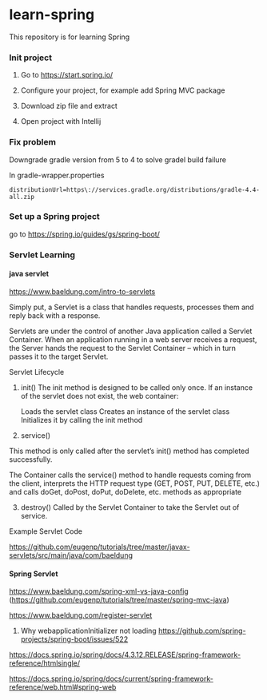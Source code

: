 # learn-spring
This repository is for learning Spring 

### Init project

1. Go to https://start.spring.io/

2. Configure your project, for example add Spring MVC package

3. Download zip file and extract

4. Open project with Intellij 

### Fix problem 

Downgrade gradle version from 5 to 4 to solve gradel build failure

In gradle-wrapper.properties

`distributionUrl=https\://services.gradle.org/distributions/gradle-4.4-all.zip `


### Set up a Spring project

go to https://spring.io/guides/gs/spring-boot/

### Servlet Learning

#### java servlet

https://www.baeldung.com/intro-to-servlets 

Simply put, a Servlet is a class that handles requests, processes them and reply back with a response.

Servlets are under the control of another Java application called a Servlet Container. When an application running in a web server receives a request, the Server hands the request to the Servlet Container – which in turn passes it to the target Servlet.

Servlet Lifecycle

1. init()
The init method is designed to be called only once. If an instance of the servlet does not exist, the web container:

	Loads the servlet class
	Creates an instance of the servlet class
	Initializes it by calling the init method
	
2. service()

This method is only called after the servlet’s init() method has completed successfully.

The Container calls the service() method to handle requests coming from the client, interprets the HTTP request type (GET, POST, PUT, DELETE, etc.) and calls doGet, doPost, doPut, doDelete, etc. methods as appropriate

3. destroy()
Called by the Servlet Container to take the Servlet out of service.

Example Servlet Code
 
https://github.com/eugenp/tutorials/tree/master/javax-servlets/src/main/java/com/baeldung


#### Spring Servlet

https://www.baeldung.com/spring-xml-vs-java-config (https://github.com/eugenp/tutorials/tree/master/spring-mvc-java)

https://www.baeldung.com/register-servlet

1. Why webapplicationInitializer not loading 
https://github.com/spring-projects/spring-boot/issues/522

https://docs.spring.io/spring/docs/4.3.12.RELEASE/spring-framework-reference/htmlsingle/

https://docs.spring.io/spring/docs/current/spring-framework-reference/web.html#spring-web